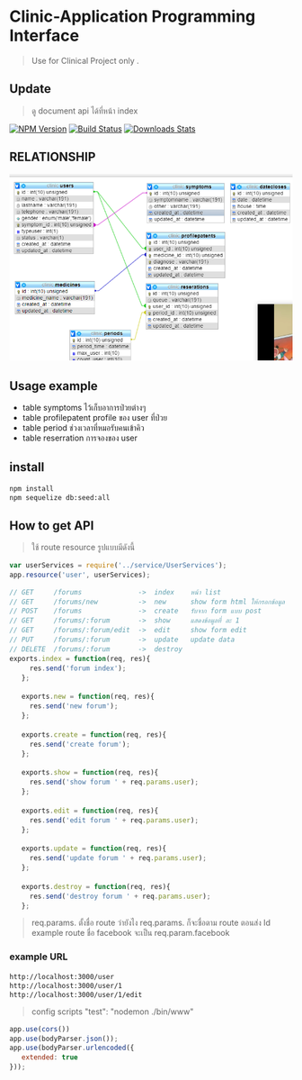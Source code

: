 # Clinic-Application Programming Interface
> Use for Clinical Project only . 


## Update 
> ดู document api ได้ที่หน้า index


[![NPM Version][npm-image]][npm-url]
[![Build Status][travis-image]][travis-url]
[![Downloads Stats][npm-downloads]][npm-url]

##  RELATIONSHIP

![](ER-DIAGRAM.png)



## Usage example

- table symptoms  ไว้เก็บอาการป่วยต่างๆ 
- table profilepatent     profile ของ user ที่ป่วย
- table period ช่วงเวลาที่หมอรับคนเข้าคิว
- table reserration การจองของ user

## install 
```
npm install 
npm sequelize db:seed:all
```
## How to get API 
> ใช้ route resource รูปแบบมีดังนี้  
 ```javascript
var userServices = require('../service/UserServices');
app.resource('user', userServices);
```

 ```javascript
// GET     /forums              ->  index    หน้า list
// GET     /forums/new          ->  new      show form html ให้กรอกข้อมูล
// POST    /forums              ->  create   รับจาก form แบบ post
// GET     /forums/:forum       ->  show     แสดงข้อมูลที่ ละ 1
// GET     /forums/:forum/edit  ->  edit     show form edit
// PUT     /forums/:forum       ->  update   update data
// DELETE  /forums/:forum       ->  destroy
exports.index = function(req, res){
      res.send('forum index');
    };

    exports.new = function(req, res){
      res.send('new forum');
    };

    exports.create = function(req, res){
      res.send('create forum');
    };

    exports.show = function(req, res){
      res.send('show forum ' + req.params.user);
    };

    exports.edit = function(req, res){
      res.send('edit forum ' + req.params.user);
    };

    exports.update = function(req, res){
      res.send('update forum ' + req.params.user);
    };

    exports.destroy = function(req, res){
      res.send('destroy forum ' + req.params.user);
    };
```
>  req.params.  ตั้งชื่อ route ว่ายังไง  req.params. ก็จะชื่อตาม route ตอนส่ง Id 
example   route ชื่อ  facebook  จะเป็น req.param.facebook

### example URL
```
http://localhost:3000/user
http://localhost:3000/user/1
http://localhost:3000/user/1/edit

```
 > config scripts   "test": "nodemon ./bin/www"

 ```javascript
app.use(cors())
app.use(bodyParser.json());
app.use(bodyParser.urlencoded({
    extended: true
}));
```
<!-- Markdown link & img dfn's -->
[npm-image]: https://img.shields.io/npm/v/datadog-metrics.svg?style=flat-square
[npm-url]: https://npmjs.org/package/datadog-metrics
[npm-downloads]: https://img.shields.io/npm/dm/datadog-metrics.svg?style=flat-square
[travis-image]: https://img.shields.io/travis/dbader/node-datadog-metrics/master.svg?style=flat-square
[travis-url]: https://travis-ci.org/dbader/node-datadog-metrics
[wiki]: https://github.com/yourname/yourproject/wiki
